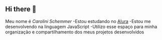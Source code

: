 ## Hi there 🤎

Meu nome é *Carolini Schemmer*
-Estou estudando no [Alura](https://www.alura.com.br_)
-Estou me desenvolvendo na linguagem JavaScript
-Utilizo esse espaço para minha organização e compartilhamento dos meus projetos desenvolvidos
